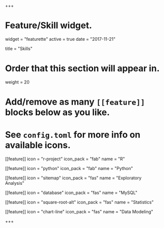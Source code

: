 +++
# Feature/Skill widget.
widget = "featurette"
active = true
date = "2017-11-21"



title = "Skills"

# Order that this section will appear in.
weight = 20

# Add/remove as many `[[feature]]` blocks below as you like.
# See `config.toml` for more info on available icons.

[[feature]]
  icon = "r-project"
  icon_pack = "fab"
  name = "R"
  
[[feature]]
  icon = "python"
  icon_pack = "fab"
  name = "Python"
  
[[feature]]
  icon = "sitemap"
  icon_pack = "fas"
  name = "Exploratory Analysis"
  
  
[[feature]]
  icon = "database"
  icon_pack = "fas"
  name = "MySQL"
  
[[feature]]
  icon = "square-root-alt"
  icon_pack = "fas"
  name = "Statistics"
  
[[feature]]
  icon = "chart-line"
  icon_pack = "fas"
  name = "Data Modeling"
  


+++
